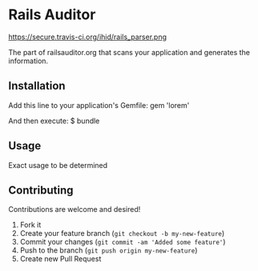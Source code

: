 # Rails Auditor

https://secure.travis-ci.org/ihid/rails_parser.png

The part of railsauditor.org that scans your application and generates the information.

## Installation

Add this line to your application's Gemfile:
    gem 'lorem'

And then execute:
    $ bundle

## Usage

Exact usage to be determined

## Contributing

Contributions are welcome and desired!

1. Fork it
2. Create your feature branch (`git checkout -b my-new-feature`)
3. Commit your changes (`git commit -am 'Added some feature'`)
4. Push to the branch (`git push origin my-new-feature`)
5. Create new Pull Request